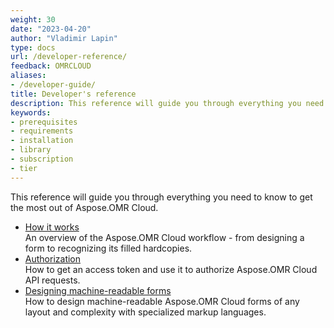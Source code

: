 ```yaml
---
weight: 30
date: "2023-04-20"
author: "Vladimir Lapin"
type: docs
url: /developer-reference/
feedback: OMRCLOUD
aliases:
- /developer-guide/
title: Developer's reference
description: This reference will guide you through everything you need to know to get the most out of Aspose.OMR Cloud.
keywords:
- prerequisites
- requirements
- installation
- library
- subscription
- tier
---
```


This reference will guide you through everything you need to know to get the most out of Aspose.OMR Cloud.

- [How it works](/omr/how-it-works/)  
  An overview of the Aspose.OMR Cloud workflow - from designing a form to recognizing its filled hardcopies.
- [Authorization](/omr/authorization/)  
  How to get an access token and use it to authorize Aspose.OMR Cloud API requests.
- [Designing machine-readable forms](/omr/design-form/)  
  How to design machine-readable Aspose.OMR Cloud forms of any layout and complexity with specialized markup languages.
